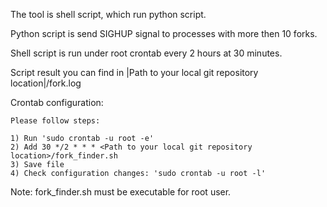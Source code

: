 The tool is shell script, which run python script.

Python script is send SIGHUP signal to processes with more then 10 forks.

Shell script is run under root crontab every 2 hours at 30 minutes.

Script result you can find in |Path to your local git repository location|/fork.log


Crontab configuration:

    Please follow steps:

    1) Run 'sudo crontab -u root -e'
    2) Add 30 */2 * * * <Path to your local git repository location>/fork_finder.sh
    3) Save file
    4) Check configuration changes: 'sudo crontab -u root -l'

Note: fork_finder.sh must be executable for root user.

